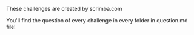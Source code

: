 These challenges are created by scrimba.com

You'll find the question of every challenge in every folder in question.md file!